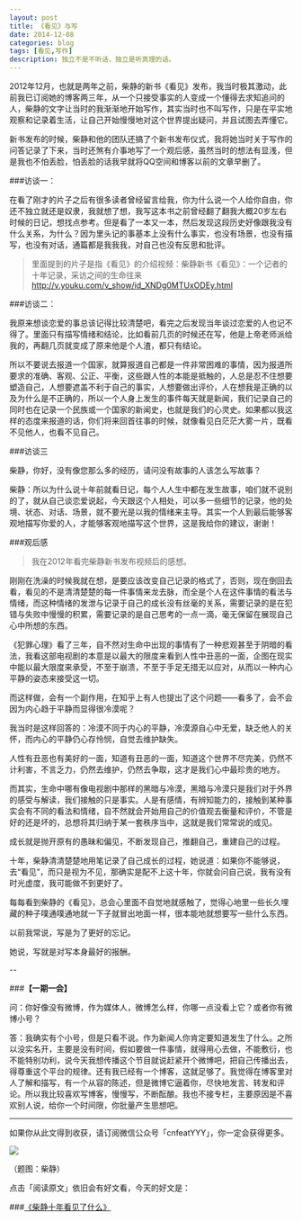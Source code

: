 ```yaml
---
layout: post
title: 《看见》与写
date: 2014-12-08
categories: blog
tags: [看见,写作]
description: 独立不是不听话，独立是听真理的话。
---
```



2012年12月，也就是两年之前，柴静的新书《看见》发布，我当时极其激动，此前我已订阅她的博客两三年，从一个只接受事实的人变成一个懂得去求知追问的人，柴静的文字让当时的我渐渐地开始写作，其实当时也不叫写作，只是在平实地观察和记录着生活，让自己开始慢慢地对这个世界提出疑问，并且试图去弄懂它。

新书发布的时候，柴静和他的团队还搞了个新书发布仪式，我将她当时关于写作的问答记录了下来，当时还煞有介事地写了一个观后感，虽然当时的想法有显浅，但是我也不怕丢脸，怕丢脸的话我早就将QQ空间和博客以前的文章早删了。

###访谈一：

在看了刚才的片子之后有很多读者曾经留言给我，你为什么说一个人给你自由，你还不独立就还是奴隶，我就想了想，我写这本书之前曾经翻了翻我大概20岁左右时候的日记，想找点参考。但是看了一本又一本，然后发现这段历史好像跟我没有什么关系，为什么？因为里头记的事基本上没有什么事实，也没有场景，也没有描写，也没有对话，通篇都是我我我，对自己也没有反思和批评。

>里面提到的片子是指《看见》的介绍视频：柴静新书《看见》：一个记者的十年记录，采访之间的生命往来
>http://v.youku.com/v_show/id_XNDg0MTUxODEy.html

###访谈二：
 
我原来想谈恋爱的事总该记得比较清楚吧，看完之后发现当年谈过恋爱的人也记不得了。里面只有描写情绪和结论，比如看前几页的时候还在写，他是上帝老师派给我的，再翻几页就变成了原来他是个人渣，都只有结论。
 
所以不要说去报道一个国家，就算报道自己都是一件非常困难的事情，因为报道所要求的准确、客观、公正、平衡，这些跟人性的本能是抵触的，人总是忍不住想要塑造自己，人想要遮盖不利于自己的事实，人想要做出评价，人在想我是正确的以及为什么是不正确的，所以一个人身上发生的事件每天就是新闻，我们记录自己的同时也在记录一个民族或一个国家的新闻史，也就是我们的心灵史。如果都以我这样的态度来报道的话，你们将来回首往事的时候，就像看见白茫茫大雾一片，既看不见他人，也看不见自己。

###访谈三
 
柴静，你好，没有像您那么多的经历，请问没有故事的人该怎么写故事？
 
柴静：所以为什么说十年前就看日记，每个人人生中都在发生故事，咱们就不说别的了，就从自己谈恋爱说起，今天跟这个人相处，可以多一些细节的记录，他的处境、状态、对话、场景，就不要光是以我的情绪来主导。其实一个人到最后能够客观地描写你爱的人，才能够客观地描写这个世界，这是我给你的建议，谢谢！

###观后感

>我在2012年看完柴静新书发布视频后的感想。


刚刚在洗澡的时候我就在想，是要应该改变自己记录的格式了，否则，现在倒回去看，看见的不是清清楚楚的每一件事情来龙去脉，而全是个人在这件事情的看法与情绪，而这种情绪的发泄与记录于自己的成长没有丝毫的关系，需要记录的是在犯错与失败中慢慢的积累，需要记录的是自己思考的一点一滴，毫无保留在展现自己心中所想的东西。
 
《犯罪心理》看了三年，自不然对生命中出现的事情有了一种悲观甚至于阴暗的看法，我看这部电视剧的本意是以最大的限度来看到人性中丑恶的一面，企图在现实中能以最大限度来承受，不至于崩溃，不至于手足无措无以应对，从而以一种内心平静的姿态来接受这一切。
 
而这样做，会有一个副作用，在知乎上有人也提出了这个问题——看多了，会不会因为内心趋于平静而显得很冷漠呢？
 
我当时是这样回答的：冷漠不同于内心的平静，冷漠源自心中无爱，缺乏他人的关怀，而内心的平静仍心存怜悯，自觉去维护缺失。
 
人性有丑恶也有美好的一面，知道有丑恶的一面，知道这个世界不尽完美，仍然不计利害，不言乏力，仍然去维护，仍然去争取，这才是我们心中最珍贵的地方。
 
而其实，生命中哪有像电视剧中那样的黑暗与冷漠，黑暗与冷漠只是我们对于外界的感受与解读，我们接触的只是事实。人是有感情，有辨知能力的，接触到某种事实会有不同的看法和情绪，自不然就会开始用自己的价值观去衡量和评价，不管是好的还是坏的，总想将其归纳于某一套秩序当中，这就是我们常常说的成见。
 
成长就是抛开原有的愚昧和偏见，不断发现自己，推翻自己，重建自己的过程。
 
十年，柴静清清楚楚地用笔记录了自己成长的过程，她说道：如果你不能够说，去“看见”，而只是视为不见，那确实是配不上这十年，你就会问自己说，我有没有时光虚度，我可能做不到更好了。
 
每每看到柴静的《看见》，总会心里面不自觉地就感触了，觉得心地里一些长久埋藏的种子噗通噗通地就一下子就冒出地面一样，很本能地就想要写一些什么东西。
 
以前我常说，写是为了更好的忘记。
 
她说，写就是对写本身最好的报酬。


--

###**【一期一会】**

问：你好像没有微博，作为媒体人，微博怎么样，你哪一点没看上它？或者你有微博小号？

答：我确实有个小号，但是只看不说。作为新闻人你肯定要知道发生了什么。之所以没实名开，主要是没有时间，假如要做一件事情，就得用心去做，不能敷衍，也不能特别功利，说今天我想传播这个节目就说赶紧开个微博吧，把自己传播出去，得尊重这个平台的规律。还有我已经有一个博客，这就足够了。我觉得在博客里对人了解和描写，有一个从容的陈述，但是微博它逼着你，尽快地发言、转发和评论。所以我比较喜欢写博客，慢慢写，不断酝酿。我也不接专栏，主要原因是不喜欢别人说，给你一个时间限，你批量产生思想吧。


----

如果你从此文得到收获，请订阅微信公众号「cnfeatYYY」，你一定会获得更多。

![](http://cnfeat.qiniudn.com/signitrue-2014-11-15.jpg)

（题图：柴静）

点击「阅读原文」依旧会有好文看，今天的好文是：

###[《柴静十年看见了什么》](http://blog.sina.com.cn/s/blog_67feeb490102e8hh.html)
